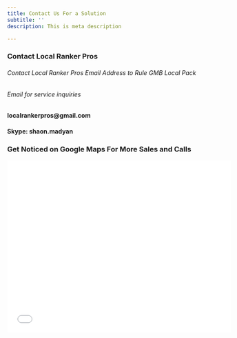 ```yaml
---
title: Contact Us For a Solution
subtitle: ''
description: This is meta description

---
```

<div class="col-md-6 mb-4">
<div class="p-5 shadow rounded-lg">
<h3 class="mb-4 check-mark">Contact Local Ranker Pros</h3>
<h6>Contact Local Ranker Pros
Email Address to Rule GMB Local Pack</h6>

<h6>Email for service inquiries

</h6>
<h4>localrankerpros@gmail.com</h4>
<h4>Skype: shaon.madyan</h4>
</div>
</div>

<div class="col-md-6 mb-4">
<div class="p-5 shadow rounded-lg">
<h3 class="mb-4 check-mark">Get Noticed on Google Maps For More Sales and Calls</h3>
<p><iframe src="[https://www.google.com/maps/embed?pb=](https://www.google.com/maps/embed?pb= "https://www.google.com/maps/embed?pb=")!1m16!1m12!1m3!1d53266.270222723506!2d-94.09387411025953!3d33.44560968957916!2m3!1f0!2f0!3f0!3m2!1i1024!2i768!4f13.1!2m1!1slocal%20ranking%20company%20texas!5e0!3m2!1sen!2sbd!4v1634383391552!5m2!1sen!2sbd" width="520" height="400" style="border:0;" allowfullscreen="" loading="lazy"></iframe></p>
</div>
</div>